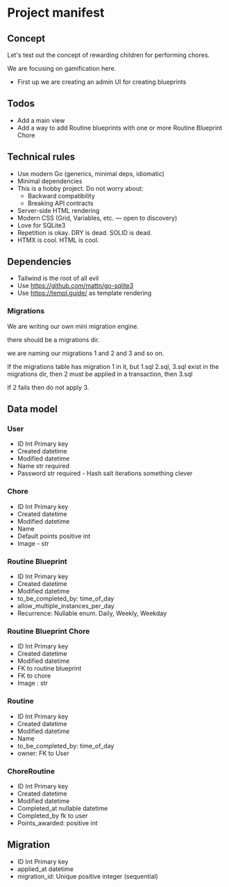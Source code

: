 # Project manifest


## Concept

Let's test out the concept of rewarding children for performing chores.

We are focusing on gamification here.

- First up we are creating an admin UI for creating blueprints 


## Todos

- Add a main view
- Add a way to add Routine blueprints with one or more Routine Blueprint Chore


## Technical rules

- Use modern Go (generics, minimal deps, idiomatic)
- Minimal dependencies
- This is a hobby project. Do not worry about:
    - Backward compatibility
    - Breaking API contracts
- Server-side HTML rendering
- Modern CSS (Grid, Variables, etc. — open to discovery)
- Love for SQLite3
- Repetition is okay. DRY is dead. SOLID is dead.
- HTMX is cool. HTML is cool.

## Dependencies

- Tailwind is the root of all evil
- Use https://github.com/mattn/go-sqlite3
- Use https://templ.guide/ as template rendering



### Migrations

We are writing our own mini migration engine.

there should be a migrations dir. 

we are naming our migrations 1 and 2 and 3 and so on. 

If the migrations table has migration 1 in it, but 1.sql 2.sql, 3.sql exist in the migrations dir, then 2 must be applied in a transaction, then 3.sql

If 2 fails then do not apply 3.



## Data model

### User
- ID Int Primary key
- Created datetime
- Modified datetime
- Name str required
- Password str required - Hash salt iterations something clever


### Chore
- ID Int Primary key
- Created datetime
- Modified datetime
- Name
- Default points positive int
- Image - str


### Routine Blueprint
- ID Int Primary key
- Created datetime
- Modified datetime
- to_be_completed_by: time_of_day
- allow_multiple_instances_per_day
- Recurrence: Nullable enum. Daily, Weekly, Weekday


### Routine Blueprint Chore
- ID Int Primary key
- Created datetime
- Modified datetime
- FK to routine blueprint
- FK to chore
- Image : str

 

### Routine
- ID Int Primary key
- Created datetime
- Modified datetime
- Name
- to_be_completed_by: time_of_day
- owner: FK to User


### ChoreRoutine
- ID Int Primary key
- Created datetime
- Modified datetime
- Completed_at nullable datetime
- Completed_by fk to user
- Points_awarded: positive int

## Migration
- ID Int Primary key
- applied_at datetime
- migration_id: Unique positive integer (sequential)




